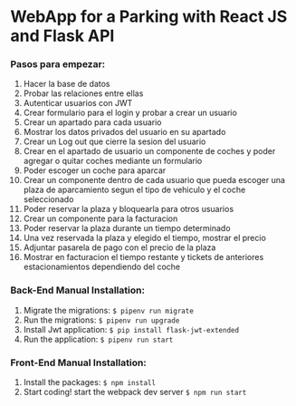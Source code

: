 # WebApp for a Parking with React JS and Flask API

### Pasos para empezar:

1. Hacer la base de datos
2. Probar las relaciones entre ellas
3. Autenticar usuarios con JWT
4. Crear formulario para el login y probar a crear un usuario
5. Crear un apartado para cada usuario
6. Mostrar los datos privados del usuario en su apartado
7. Crear un Log out que cierre la sesion del usuario
8. Crear en el apartado de usuario un componente de coches y poder agregar o quitar coches mediante un formulario
9. Poder escoger un coche para aparcar
10. Crear un componente dentro de cada usuario que pueda escoger una plaza de aparcamiento segun el tipo de vehiculo y el coche seleccionado
11. Poder reservar la plaza y bloquearla para otros usuarios
12. Crear un componente para la facturacion
13. Poder reservar la plaza durante un tiempo determinado
14. Una vez reservada la plaza y elegido el tiempo, mostrar el precio
15. Adjuntar pasarela de pago con el precio de la plaza
16. Mostrar en facturacion el tiempo restante y tickets de anteriores estacionamientos dependiendo del coche

### Back-End Manual Installation:

1. Migrate the migrations: `$ pipenv run migrate`
2. Run the migrations: `$ pipenv run upgrade`
3. Install Jwt application: `$ pip install flask-jwt-extended`
4. Run the application: `$ pipenv run start`

### Front-End Manual Installation:

1. Install the packages: `$ npm install`
2. Start coding! start the webpack dev server `$ npm run start`
